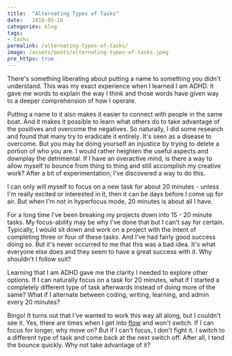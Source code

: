 ```yaml
---
title:  "Alternating Types of Tasks"
date:   2016-05-16
categories: blog
tags:
- tasks
permalink: /alternating-types-of-tasks/
image: /assets/posts/alternating-types-of-tasks.jpeg
pre_https: true
---
```

There's something liberating about putting a name to something you didn't understand. This was my exact experience when I learned I am ADHD. It gave me words to explain the way I think and those words have given way to a deeper comprehension of how I operate.
<!--more-->

Putting a name to it also makes it easier to connect with people in the same boat. And it makes it possible to learn what others do to take advantage of the positives and overcome the negatives. So naturally, I did some research and found that many try to eradicate it entirely. It's seen as a disease to overcome. But you may be doing yourself an injustice by trying to delete a portion of who you are. I would rather heighten the useful aspects and downplay the detrimental. If I have an overactive mind, is there a way to allow myself to bounce from thing to thing and still accomplish my creative work? After a bit of experimentation, I've discovered a way to do this.

I can only will myself to focus on a new task for about 20 minutes - unless I'm really excited or interested in it, then it can be days before I come up for air. But when I'm not in hyperfocus mode, 20 minutes is about all I have.

For a long time I've been breaking my projects down into 15 - 20 minute tasks. My focus-ability may be why I've done that but I can't say for certain. Typically, I would sit down and work on a project with the intent of completing three or four of these tasks. And I've had fairly good success doing so. But it's never occurred to me that this was a bad idea. It's what everyone else does and they seem to have a great success with it. Why shouldn't I follow suit?

Learning that I am ADHD gave me the clarity I needed to explore other options. If I can naturally focus on a task for 20 minutes, what if I started a completely different type of task afterwards instead of doing more of the same? What if I alternate between coding, writing, learning, and admin every 20 minutes?

Bingo! It turns out that I've wanted to work this way all along, but I couldn't see it. Yes, there are times when I get into [flow](https://en.wikipedia.org/wiki/Flow_(psychology)) and won't switch. If I can focus for longer, why move on? But if I can't focus, I don't fight it. I switch to a different type of task and come back at the next switch off. After all, I tend the bounce quickly. Why not take advantage of it?